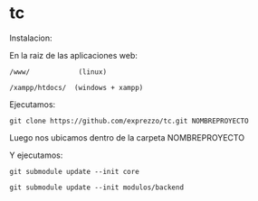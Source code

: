 tc
==
Instalacion:

En la raiz de las aplicaciones web:

	/www/  			 (linux)
	
	/xampp/htdocs/  (windows + xampp)  
	
Ejecutamos:

	git clone https://github.com/exprezzo/tc.git NOMBREPROYECTO
 
Luego nos ubicamos dentro de la carpeta NOMBREPROYECTO
 
Y ejecutamos:
 
	git submodule update --init core
 
	git submodule update --init modulos/backend